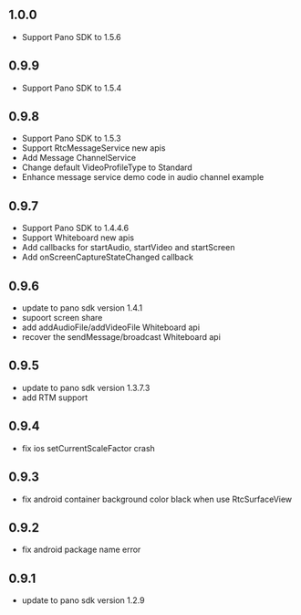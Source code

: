 ## 1.0.0

- Support Pano SDK to 1.5.6

## 0.9.9

- Support Pano SDK to 1.5.4

## 0.9.8

- Support Pano SDK to 1.5.3
- Support RtcMessageService new apis
- Add Message ChannelService
- Change default VideoProfileType to Standard
- Enhance message service demo code in audio channel example

## 0.9.7

- Support Pano SDK to 1.4.4.6
- Support Whiteboard new apis
- Add callbacks for startAudio, startVideo and startScreen
- Add onScreenCaptureStateChanged callback

## 0.9.6

 - update to pano sdk version 1.4.1
 - supoort screen share
 - add addAudioFile/addVideoFile Whiteboard api
 - recover the sendMessage/broadcast Whiteboard api

## 0.9.5

 - update to pano sdk version 1.3.7.3
 - add RTM support
 
## 0.9.4

 - fix ios setCurrentScaleFactor crash

## 0.9.3

 - fix android container background color black when use RtcSurfaceView

## 0.9.2

 - fix android package name error

## 0.9.1

 - update to pano sdk version 1.2.9
